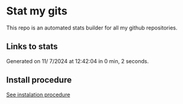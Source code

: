 # Stat my gits

This repo is an automated stats builder for all my github repositories.

## Links to stats


Generated on 11/ 7/2024 at 12:42:04 in 0 min, 2 seconds.

## Install procedure

[See instalation procedure](./src/install.md)

